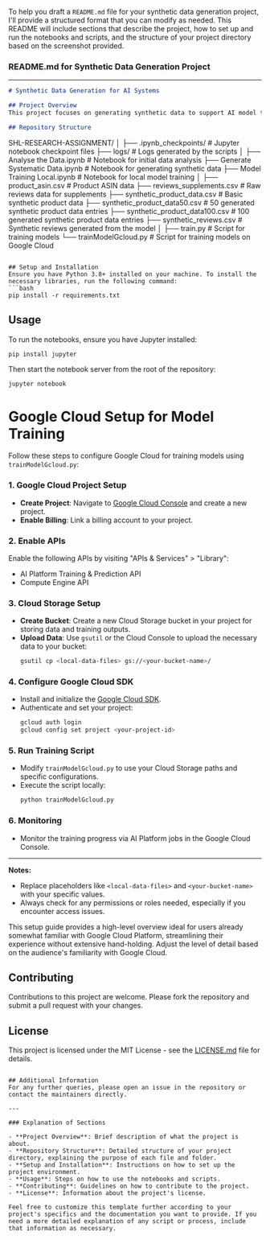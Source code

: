To help you draft a `README.md` file for your synthetic data generation project, I'll provide a structured format that you can modify as needed. This README will include sections that describe the project, how to set up and run the notebooks and scripts, and the structure of your project directory based on the screenshot provided.

### README.md for Synthetic Data Generation Project

---

```markdown
# Synthetic Data Generation for AI Systems

## Project Overview
This project focuses on generating synthetic data to support AI model training in scenarios where real-world data is scarce, biased, or sensitive. The synthetic data generated here mimics Amazon product reviews within the "Supplements/Vitamins" category, aiming to provide realistic and diverse datasets for tasks such as intent detection, slot filling, and recommendation algorithms.

## Repository Structure
```
SHL-RESEARCH-ASSIGNMENT/
│
├── .ipynb_checkpoints/          # Jupyter notebook checkpoint files
├── logs/                        # Logs generated by the scripts
│
├── Analyse the Data.ipynb       # Notebook for initial data analysis
├── Generate Systematic Data.ipynb # Notebook for generating synthetic data
├── Model Training Local.ipynb  # Notebook for local model training
│
├── product_asin.csv             # Product ASIN data
├── reviews_supplements.csv      # Raw reviews data for supplements
├── synthetic_product_data.csv   # Basic synthetic product data
├── synthetic_product_data50.csv # 50 generated synthetic product data entries
├── synthetic_product_data100.csv # 100 generated synthetic product data entries
├── synthetic_reviews.csv        # Synthetic reviews generated from the model
│
├── train.py                     # Script for training models
└── trainModelGcloud.py          # Script for training models on Google Cloud
```

## Setup and Installation
Ensure you have Python 3.8+ installed on your machine. To install the necessary libraries, run the following command:
```bash
pip install -r requirements.txt
```

## Usage
To run the notebooks, ensure you have Jupyter installed:
```bash
pip install jupyter
```
Then start the notebook server from the root of the repository:
```bash
jupyter notebook
```


# Google Cloud Setup for Model Training

Follow these steps to configure Google Cloud for training models using `trainModelGcloud.py`:

### 1. **Google Cloud Project Setup**
- **Create Project**: Navigate to [Google Cloud Console](https://console.cloud.google.com/) and create a new project.
- **Enable Billing**: Link a billing account to your project.

### 2. **Enable APIs**
Enable the following APIs by visiting "APIs & Services" > "Library":
- AI Platform Training & Prediction API
- Compute Engine API

### 3. **Cloud Storage Setup**
- **Create Bucket**: Create a new Cloud Storage bucket in your project for storing data and training outputs.
- **Upload Data**: Use `gsutil` or the Cloud Console to upload the necessary data to your bucket:
  ```bash
  gsutil cp <local-data-files> gs://<your-bucket-name>/
  ```

### 4. **Configure Google Cloud SDK**
- Install and initialize the [Google Cloud SDK](https://cloud.google.com/sdk/docs/install).
- Authenticate and set your project:
  ```bash
  gcloud auth login
  gcloud config set project <your-project-id>
  ```

### 5. **Run Training Script**
- Modify `trainModelGcloud.py` to use your Cloud Storage paths and specific configurations.
- Execute the script locally:
  ```bash
  python trainModelGcloud.py
  ```

### 6. **Monitoring**
- Monitor the training progress via AI Platform jobs in the Google Cloud Console.

---

**Notes:**
- Replace placeholders like `<local-data-files>` and `<your-bucket-name>` with your specific values.
- Always check for any permissions or roles needed, especially if you encounter access issues.

This setup guide provides a high-level overview ideal for users already somewhat familiar with Google Cloud Platform, streamlining their experience without extensive hand-holding. Adjust the level of detail based on the audience's familiarity with Google Cloud.

## Contributing
Contributions to this project are welcome. Please fork the repository and submit a pull request with your changes.

## License
This project is licensed under the MIT License - see the [LICENSE.md](LICENSE) file for details.
```

## Additional Information
For any further queries, please open an issue in the repository or contact the maintainers directly.

---

### Explanation of Sections

- **Project Overview**: Brief description of what the project is about.
- **Repository Structure**: Detailed structure of your project directory, explaining the purpose of each file and folder.
- **Setup and Installation**: Instructions on how to set up the project environment.
- **Usage**: Steps on how to use the notebooks and scripts.
- **Contributing**: Guidelines on how to contribute to the project.
- **License**: Information about the project's license.

Feel free to customize this template further according to your project's specifics and the documentation you want to provide. If you need a more detailed explanation of any script or process, include that information as necessary.